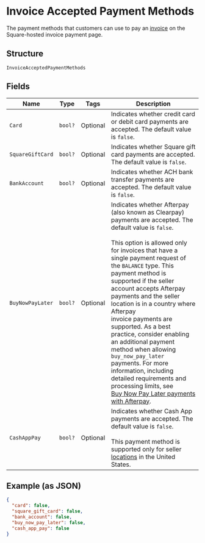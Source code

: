 
# Invoice Accepted Payment Methods

The payment methods that customers can use to pay an [invoice](../../doc/models/invoice.md) on the Square-hosted invoice payment page.

## Structure

`InvoiceAcceptedPaymentMethods`

## Fields

| Name | Type | Tags | Description |
|  --- | --- | --- | --- |
| `Card` | `bool?` | Optional | Indicates whether credit card or debit card payments are accepted. The default value is `false`. |
| `SquareGiftCard` | `bool?` | Optional | Indicates whether Square gift card payments are accepted. The default value is `false`. |
| `BankAccount` | `bool?` | Optional | Indicates whether ACH bank transfer payments are accepted. The default value is `false`. |
| `BuyNowPayLater` | `bool?` | Optional | Indicates whether Afterpay (also known as Clearpay) payments are accepted. The default value is `false`.<br><br>This option is allowed only for invoices that have a single payment request of the `BALANCE` type. This payment method is<br>supported if the seller account accepts Afterpay payments and the seller location is in a country where Afterpay<br>invoice payments are supported. As a best practice, consider enabling an additional payment method when allowing<br>`buy_now_pay_later` payments. For more information, including detailed requirements and processing limits, see<br>[Buy Now Pay Later payments with Afterpay](https://developer.squareup.com/docs/invoices-api/overview#buy-now-pay-later). |
| `CashAppPay` | `bool?` | Optional | Indicates whether Cash App payments are accepted. The default value is `false`.<br><br>This payment method is supported only for seller [locations](entity:Location) in the United States. |

## Example (as JSON)

```json
{
  "card": false,
  "square_gift_card": false,
  "bank_account": false,
  "buy_now_pay_later": false,
  "cash_app_pay": false
}
```

